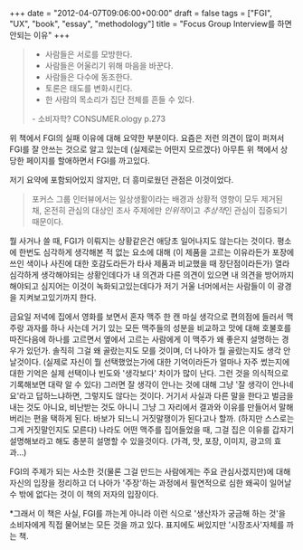 +++
date = "2012-04-07T09:06:00+00:00"
draft = false
tags = ["FGI", "UX", "book", "essay", "methodology"]
title = "Focus Group Interview를 하면 안되는 이유"
+++
<blockquote>&#13;
<ul><li>사람들은 서로를 모방한다.</li>&#13;
<li>사람들은 어울리기 위해 마음을 바꾼다.</li>&#13;
<li>사람들은 다수에 동조한다.</li>&#13;
<li>토론은 태도를 변화시킨다.</li>&#13;
<li>한 사람의 목소리가 집단 전체를 흔들 수 있다.</li>&#13;
</ul><p>- 소비자학? CONSUMER.ology p.273</p>&#13;
</blockquote>&#13;
<p>위 책에서 FGI의 실패 이유에 대해 요약한 부분이다. 요즘은 저런 의견이 많이 퍼져서 FGI를 잘 안쓰는 것으로 알고 있는데 (실제로는 어떤지 모르겠다) 아무튼 위 책에서 상당한 페이지를 할애하면서 FGI를 까고있다.</p>&#13;
<p>저기 요약에 포함되어있지 않지만, 더 흥미로웠던 관점은 이것이었다.</p>&#13;
<blockquote>&#13;
<p>포커스 그룹 인터뷰에서는 일상생활이라는 배경과 상황적 영향이 모두 제거된 채, 온전히 관심의 대상인 조사 주제에만 <em>인위적</em>이고 <em>추상적</em>인 관심이 집중되기 때문이다.</p>&#13;
</blockquote>&#13;
<p>뭘 사거나 쓸 때, FGI가 이뤄지는 상황같은건 애당초 일어나지도 않는다는 것이다. 평소에 한번도 심각하게 생각해본 적 없는 요소에 대해 (이 제품을 고르는 이유라든가 포장에 쓰인 색이나 사진에 대한 호감도라든가 타사 제품과 비교했을 때 장단점이라든가) 열라 심각하게 생각해야되는 상황인데다가 내 의견과 다른 의견이 있으면 내 의견을 방어까지 해야되고 심지어는 이것이 녹화되고있는데다가 저기 거울 너머에서는 사람들이 이 광경을 지켜보고있기까지 한다.</p>&#13;
<p>금요일 저녁에 집에서 영화를 보면서 혼자 맥주 한 캔 마실 생각으로 편의점에 들러서 맥주랑 과자를 하나 사는데 거기 있는 모든 맥주들의 성분을 비교하고 맛에 대해 호불호를 따진다음에 하나를 고르면서 옆에서 고르는 사람에게 이 맥주가 왜 좋은지 설명하는 경우가 있던가. 솔직히 그걸 왜 골랐는지도 모를 것이며, 더 나아가 뭘 골랐는지도 생각 안날것이다. (실제로 자신이 뭘 선택했었는가에 대한 기억이라든가 얼마나 자주 썼는지에 대한 기억은 실제 선택이나 빈도와 '생각보다' 차이가 많이 난다. 그런 것을 의식적으로 기록해보면 대략 알 수 있다) 그러면 잘 생각이 안나는 것에 대해 그냥 '잘 생각이 안나네요'라고 답하느냐하면, 그렇지도 않다는 것이다. 거기서 사실과 다른 말을 한다고 벌금을 내는 것도 아니요, 비난받는 것도 아니니 그냥 그 자리에서 결과와 이유를 만들어서 말해버리는 편을 택하게 된다. 바보가 되느니 거짓말쟁이가 된다고나 할까. (하지만 스스로는 그게 거짓말인지도 모른다) 나라도 어떤 맥주를 집어들었을 때, 그걸 집은 이유를 갑자기 설명해보라고 해도 충분히 설명할 수 있을것이다. (가격, 맛, 포장, 이미지, 광고의 효과...)</p>&#13;
<p>FGI의 주제가 되는 사소한 것(물론 그걸 만드는 사람에게는 주요 관심사겠지만)에 대해 자신의 입장을 정리하고 더 나아가 '주장'하는 과정에서 필연적으로 심한 왜곡이 일어날 수 밖에 없다는 것이 이 책의 저자의 입장이다.</p>&#13;
<p>*그래서 이 책은 사실, FGI를 까는게 아니라 이런 식으로 '생산자가 궁금해 하는 것'을 소비자에게 직접 물어보는 모든 것을 까고 있다. 표지에도 써있지만 '시장조사'자체를 까는 책.</p> 